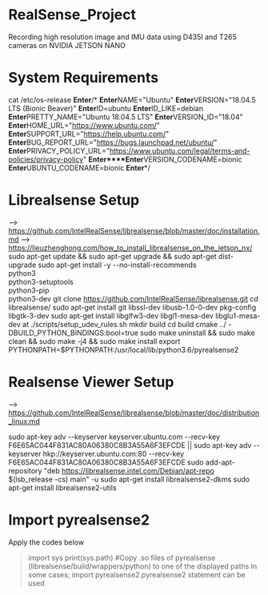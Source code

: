 # RealSense_Project
Recording high resolution image and IMU data using D435I and T265 cameras on NVIDIA JETSON NANO

# System Requirements
cat /etc/os-release
**Enter**/*
**Enter**NAME="Ubuntu"
**Enter**VERSION="18.04.5 LTS (Bionic Beaver)"
**Enter**ID=ubuntu
**Enter**ID_LIKE=debian
**Enter**PRETTY_NAME="Ubuntu 18.04.5 LTS"
**Enter**VERSION_ID="18.04"
**Enter**HOME_URL="https://www.ubuntu.com/"
**Enter**SUPPORT_URL="https://help.ubuntu.com/"
**Enter**BUG_REPORT_URL="https://bugs.launchpad.net/ubuntu/"
**Enter**PRIVACY_POLICY_URL="https://www.ubuntu.com/legal/terms-and-policies/privacy-policy"
**Enter****Enter**VERSION_CODENAME=bionic
**Enter**UBUNTU_CODENAME=bionic
**Enter***/

# Librealsense Setup
--> https://github.com/IntelRealSense/librealsense/blob/master/doc/installation.md
--> https://lieuzhenghong.com/how_to_install_librealsense_on_the_jetson_nx/
sudo apt-get update && sudo apt-get upgrade && sudo apt-get dist-upgrade
sudo apt-get install -y --no-install-recommends \
    python3 \
    python3-setuptools \
    python3-pip \
    python3-dev
git clone https://github.com/IntelRealSense/librealsense.git
cd librealsense/
sudo apt-get install git libssl-dev libusb-1.0-0-dev pkg-config libgtk-3-dev
sudo apt-get install libglfw3-dev libgl1-mesa-dev libglu1-mesa-dev at
./scripts/setup_udev_rules.sh
mkdir build
cd build
cmake ../ -DBUILD_PYTHON_BINDINGS:bool=true
sudo make uninstall && sudo make clean && sudo make -j4 && sudo make install
export PYTHONPATH=$PYTHONPATH:/usr/local/lib/python3.6/pyrealsense2

# Realsense Viewer Setup
--> https://github.com/IntelRealSense/librealsense/blob/master/doc/distribution_linux.md

sudo apt-key adv --keyserver keyserver.ubuntu.com --recv-key F6E65AC044F831AC80A06380C8B3A55A6F3EFCDE || sudo apt-key adv --keyserver hkp://keyserver.ubuntu.com:80 --recv-key F6E65AC044F831AC80A06380C8B3A55A6F3EFCDE
sudo add-apt-repository "deb https://librealsense.intel.com/Debian/apt-repo $(lsb_release -cs) main" -u
sudo apt-get install librealsense2-dkms
sudo apt-get install librealsense2-utils

# Import pyrealsense2
Apply the codes below
> import sys
> print(sys.path)
#Copy .so files of pyrealsense (librealsense/build/wrappers/python) to one of the displayed paths
In some cases;
> import pyrealsense2.pyrealsense2
statement can be used
